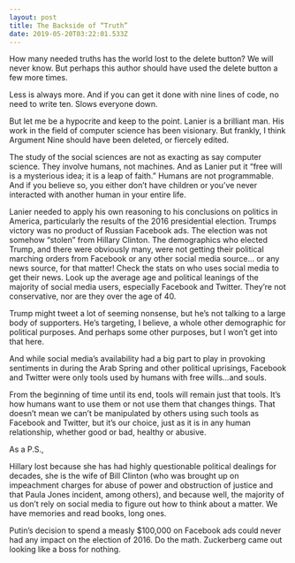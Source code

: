 ```yaml
---
layout: post
title: The Backside of “Truth”
date: 2019-05-20T03:22:01.533Z
---
```

How many needed truths has the world lost to the delete button? We will never know. But perhaps this author should have used the delete button a few more times.

Less is always more. And if you can get it done with nine lines of code, no need to write ten. Slows everyone down.

But let me be a hypocrite and keep to the point. Lanier is a brilliant man. His work in the field of computer science has been visionary. But frankly, I think Argument Nine should have been deleted, or fiercely edited.

The study of the social sciences are not as exacting as say computer science. They involve humans, not machines. And as Lanier put it “free will is a mysterious idea; it is a leap of faith.” Humans are not programmable. And if you believe so, you either don’t have children or you’ve never interacted with another human in your entire life.

Lanier needed to apply his own reasoning to his conclusions on politics in America, particularly the results of the 2016 presidential election. Trumps victory was no product of Russian Facebook ads. The election was not somehow “stolen” from Hillary Clinton. The demographics who elected Trump, and there were obviously many, were not getting their political marching orders from Facebook or any other social media source... or any news source, for that matter! Check the stats on who uses social media to get their news. Look up the average age and political leanings of the majority of social media users, especially Facebook and Twitter. They’re not conservative, nor are they over the age of 40.

Trump might tweet a lot of seeming nonsense, but he’s not talking to a large body of supporters. He’s targeting, I believe, a whole other demographic for political purposes. And perhaps some other purposes, but I won’t get into that here.

And while social media’s availability had a big part to play in provoking sentiments in during the Arab Spring and other political uprisings, Facebook and Twitter were only tools used by humans with free wills...and souls.

From the beginning of time until its end, tools will remain just that tools. It’s how humans want to use them or not use them that changes things. That doesn’t mean we can’t be manipulated by others using such tools as Facebook and Twitter, but it’s our choice, just as it is in any human relationship, whether good or bad, healthy or abusive.

As a P.S.,

Hillary lost because she has had highly questionable political dealings for decades, she is the wife of Bill Clinton (who was brought up on impeachment charges for abuse of power and obstruction of justice and that Paula Jones incident, among others), and because well, the majority of us don’t rely on social media to figure out how to think about a matter. We have memories and read books, long ones.

Putin’s decision to spend a measly $100,000 on Facebook ads could never had any impact on the election of 2016. Do the math. Zuckerberg came out looking like a boss for nothing.
